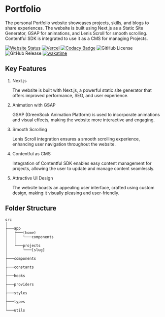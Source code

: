 # Portfolio

The personal Portfolio website showcases projects, skills, and blogs to share experiences. The website is built using Next.js as a Static Site Generator, GSAP for animations, and Lenis Scroll for smooth scrolling. Contentful SDK is integrated to use it as a CMS for managing Projects.

[![Website Status](https://img.shields.io/website?url=https%3A%2F%2Fdrishxd.dev&up_message=Live&down_message=Down&label=Status)](https://drishxd.dev)
[![Vercel](https://img.shields.io/github/deployments/Drish-xD/Devfolio/Production?style=flat&logo=vercel&logoColor=%23000000&label=Vercel)](https://vercel.com/drishxd/devfolio)
[![Codacy Badge](https://app.codacy.com/project/badge/Grade/fade59170486438c8ffee9c3be71f28e)](https://app.codacy.com/gh/Drish-xD/Devfolio/dashboard)
![GitHub License](https://img.shields.io/github/license/Drish-xD/Devfolio?style=flat&logo=gnu&color=%23A42E2B&label=License)
![GitHub Release](https://img.shields.io/github/v/release/Drish-xD/Devfolio?display_name=tag&style=flat&logo=github&label=Release)
[![wakatime](https://wakatime.com/badge/github/Drish-xD/Devfolio.svg)](https://wakatime.com/badge/github/Drish-xD/Devfolio)

## Key Features

1. Next.js

   The website is built with Next.js, a powerful static site generator that offers improved performance, SEO, and user experience.

2. Animation with GSAP

   GSAP (GreenSock Animation Platform) is used to incorporate animations and visual effects, making the website more interactive and engaging.

3. Smooth Scrolling

   Lenis Scroll integration ensures a smooth scrolling experience, enhancing user navigation throughout the website.

4. Contentful as CMS

   Integration of Contentful SDK enables easy content management for projects, allowing the user to update and manage content seamlessly.

5. Attractive UI Design

   The website boasts an appealing user interface, crafted using custom design, making it visually pleasing and user-friendly.

## Folder Structure

```
src
│
├───app
│   ├───(home)
│   │   └───components
│   │
│   └───projects
│       └───[slug]
│
├───components
│
├───constants
│
├───hooks
│
├───providers
│
├───styles
│
├───types
│
└───utils
```
